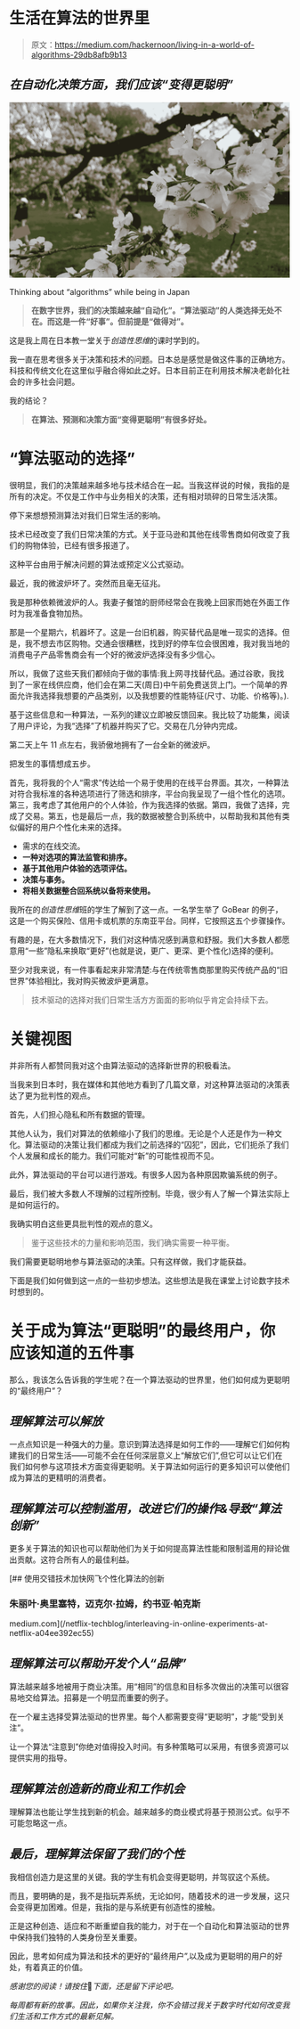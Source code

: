 # 生活在算法的世界里

> 原文：<https://medium.com/hackernoon/living-in-a-world-of-algorithms-29db8afb9b13>

## *在自动化决策方面，我们应该“变得更聪明”*

![](img/dd3c6e32e60deb7673f1b29c5ae32122.png)

Thinking about “algorithms” while being in Japan

> **在数字世界，我们的决策越来越“自动化”。“算法驱动”的人类选择无处不在。而这是一件“好事”。但前提是“做得对”。**

这是我上周在日本教一堂关于*创造性思维*的课时学到的。

我一直在思考很多关于决策和技术的问题。日本总是感觉是做这件事的正确地方。科技和传统文化在这里似乎融合得如此之好。日本目前正在利用技术解决老龄化社会的许多社会问题。

我的结论？

> **在算法、预测和决策方面“变得更聪明”有很多好处。**

# **“算法驱动的选择”**

很明显，我们的决策越来越多地与技术结合在一起。当我这样说的时候，我指的是所有的决定。不仅是工作中与业务相关的决策，还有相对琐碎的日常生活决策。

停下来想想预测算法对我们日常生活的影响。

技术已经改变了我们日常决策的方式。关于亚马逊和其他在线零售商如何改变了我们的购物体验，已经有很多报道了。

这种平台由用于解决问题的算法或预定义公式驱动。

最近，我的微波炉坏了。突然而且毫无征兆。

我是那种依赖微波炉的人。我妻子餐馆的厨师经常会在我晚上回家而她在外面工作时为我准备食物加热。

那是一个星期六，机器坏了。这是一台旧机器，购买替代品是唯一现实的选择。但是，我不想去市区购物。交通会很糟糕，找到好的停车位会很困难，我对我当地的消费电子产品零售商会有一个好的微波炉选择没有多少信心。

所以，我做了这些天我们都倾向于做的事情:我上网寻找替代品。通过谷歌，我找到了一家在线供应商，他们会在第二天(周日)中午前免费送货上门。一个简单的界面允许我选择我想要的产品类别，以及我想要的性能特征(尺寸、功能、价格等)。).

基于这些信息和一种算法，一系列的建议立即被反馈回来。我比较了功能集，阅读了用户评论，为我“选择”了机器并购买了它。交易在几分钟内完成。

第二天上午 11 点左右，我骄傲地拥有了一台全新的微波炉。

把发生的事情想成五步。

首先，我将我的个人“需求”传达给一个易于使用的在线平台界面。其次，一种算法对符合我标准的各种选项进行了筛选和排序，平台向我呈现了一组个性化的选项。第三，我考虑了其他用户的个人体验，作为我选择的依据。第四，我做了选择，完成了交易。第五，也是最后一点，我的数据被整合到系统中，以帮助我和其他有类似偏好的用户个性化未来的选择。

*   需求的在线交流。
*   **一种对选项的算法监管和排序。**
*   **基于其他用户体验的选项评估。**
*   **决策与事务。**
*   **将相关数据整合回系统以备将来使用。**

我所在的*创造性思维*班的学生了解到了这一点。一名学生举了 GoBear 的例子，这是一个购买保险、信用卡或机票的东南亚平台。同样，它按照这五个步骤操作。

有趣的是，在大多数情况下，我们对这种情况感到满意和舒服。我们大多数人都愿意用“一些”隐私来换取“更好”(也就是说，更广、更深、更个性化)选择的便利。

至少对我来说，有一件事看起来非常清楚:与在传统零售商那里购买传统产品的“旧世界”体验相比，我对购买微波炉更满意。

> 技术驱动的选择对我们日常生活方方面面的影响似乎肯定会持续下去。

# **关键视图**

并非所有人都赞同我对这个由算法驱动的选择新世界的积极看法。

当我来到日本时，我在媒体和其他地方看到了几篇文章，对这种算法驱动的决策表达了更为批判性的观点。

首先，人们担心隐私和所有数据的管理。

其他人认为，我们对算法的依赖缩小了我们的思维。无论是个人还是作为一种文化。算法驱动的决策让我们都成为我们之前选择的“囚犯”，因此，它们扼杀了我们个人发展和成长的能力。我们可能对“新”的可能性视而不见。

此外，算法驱动的平台可以进行游戏。有很多人因为各种原因欺骗系统的例子。

最后，我们被大多数人不理解的过程所控制。毕竟，很少有人了解一个算法实际上是如何运行的。

我确实明白这些更具批判性的观点的意义。

> 鉴于这些技术的力量和影响范围，我们确实需要一种平衡。

我们需要更聪明地参与算法驱动的决策。只有这样做，我们才能获益。

下面是我们如何做到这一点的一些初步想法。这些想法是我在课堂上讨论数字技术时想到的。

# **关于成为算法“更聪明”的最终用户，你应该知道的五件事**

那么，我该怎么告诉我的学生呢？在一个算法驱动的世界里，他们如何成为更聪明的“最终用户”？

## ***理解算法可以解放***

一点点知识是一种强大的力量。意识到算法选择是如何工作的——理解它们如何构建我们的日常生活——可能不会在任何深层意义上“解放它们”,但它可以让它们在我们如何参与这项技术方面变得更聪明。关于算法如何运行的更多知识可以使他们成为算法的更精明的消费者。

## ***理解算法可以控制滥用，改进它们的操作&导致“算法创新”***

更多关于算法的知识也可以帮助他们为关于如何提高算法性能和限制滥用的辩论做出贡献。这符合所有人的最佳利益。

[](/netflix-techblog/interleaving-in-online-experiments-at-netflix-a04ee392ec55) [## 使用交错技术加快网飞个性化算法的创新

### 朱丽叶·奥里塞特，迈克尔·拉姆，约书亚·帕克斯

medium.com](/netflix-techblog/interleaving-in-online-experiments-at-netflix-a04ee392ec55) 

## ***理解算法可以帮助开发个人“品牌”***

算法越来越多地被用于商业决策。用“相同”的信息和目标多次做出的决策可以很容易地交给算法。招募是一个明显而重要的例子。

在一个雇主选择受算法驱动的世界里。每个人都需要变得“更聪明”，才能“受到关注”。

让一个算法“注意到”你绝对值得投入时间。有多种策略可以采用，有很多资源可以提供实用的指导。

## ***理解算法创造新的商业和工作机会***

理解算法也能让学生找到新的机会。越来越多的商业模式将基于预测公式。似乎不可能忽略这一点。

## ***最后，理解算法保留了我们的个性***

我相信创造力是这里的关键。我的学生有机会变得更聪明，并驾驭这个系统。

而且，要明确的是，我不是指玩弄系统，无论如何，随着技术的进一步发展，这只会变得更加困难。但是，我指的是与系统更有创造性的接触。

正是这种创造、适应和不断重塑自我的能力，对于在一个自动化和算法驱动的世界中保持我们独特的人类身份至关重要。

因此，思考如何成为算法和技术的更好的“最终用户”,以及成为更聪明的用户的好处，有着真正的价值。

*感谢您的阅读！请按住*👏*下面，还是留下评论吧。*

*每周都有新的故事。因此，如果你关注我，你不会错过我关于数字时代如何改变我们生活和工作方式的最新见解。*